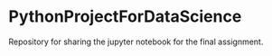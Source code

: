 # PythonProjectForDataScience
Repository for sharing the jupyter notebook for the final assignment.
